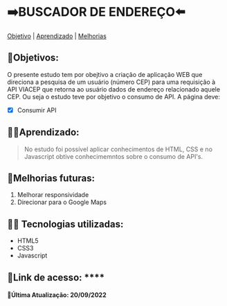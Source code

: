 # ➡️BUSCADOR DE ENDEREÇO⬅️

[Objetivo](#Objetivo) |
[Aprendizado](#Aprendizado) |
[Melhorias](#Melhorias-futuras)

## 🎯Objetivos:
O presente estudo tem por obejtivo a criação de aplicação WEB que direciona a pesquisa de um usuário (número CEP) para uma requisição à API VIACEP que retorna ao usuário dados de endereço relacionado aquele CEP. Ou seja o estudo teve por objetivo o consumo de API. A página deve:

- [x] Consumir API


## 👨‍🏫Aprendizado:
> No estudo foi possível aplicar conhecimentos de HTML, CSS e no Javascript obtive conhecimemntos sobre o consumo de API's.

## 🚀Melhorias futuras:

1. Melhorar responsividade
2. Direcionar para o Google Maps


## 👨‍💻 Tecnologias utilizadas:
* HTML5
* CSS3
* Javascript

## 🔗Link de acesso: ****
#### 🔄Última Atualização: 20/09/2022
  
